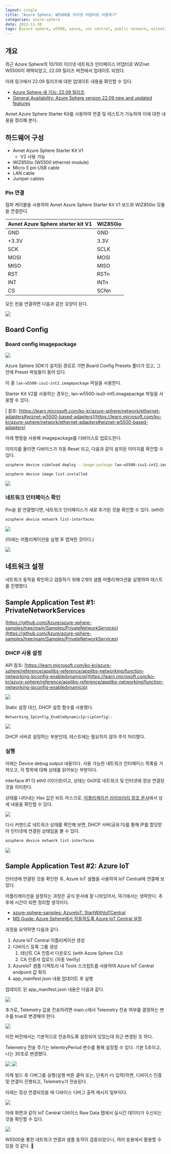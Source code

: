 ```yaml
---
layout: single
title: "Azure Sphere: W5500을 이더넷 어댑터로 사용하기"
categories: azure-sphere
date: 2022-11-30
tags: [azure sphere, w5500, azure, iot central, public network, wiznet]
---
```



## 개요

최근 Azure Sphere의 10/100 이더넷 네트워크 인터페이스 어댑터로 WIZnet W5500이 채택되었고, 22.09 릴리즈 버전에서 업데이트 되었다.

아래 링크에서 22.09 릴리즈에 대한 업데이트 내용을 확인할 수 있다.

- [Azure Sphere 새 기능: 22.09 릴리즈](https://learn.microsoft.com/ko-kr/azure-sphere/product-overview/whats-new#whats-new-in-the-2209-release)
- [General Availability: Azure Sphere version 22.09 new and updated features](https://techcommunity.microsoft.com/t5/internet-of-things-blog/general-availability-azure-sphere-version-22-09-new-and-updated/ba-p/3638460)


Avnet Azure Sphere Starter Kit를 사용하여 연결 및 테스트가 가능하여 이에 대한 내용을 정리해 본다.

## 하드웨어 구성

- Avnet Azure Sphere Starter Kit V1
    - V2 사용 가능
- WIZ850io (W5500 ethernet module)
- Micro 5 pin USB cable
- LAN cable
- Jumper cables

### Pin 연결

점퍼 케이블을 사용하여 Avnet Azure Sphere Starter Kit V1 보드와 WIZ850io 모듈을 연결한다.


| Avnet Azure Sphere starter kit V1 | WIZ850io |
| --------------------------------- | -------- |
| GND                               | GND      |
| +3.3V                             | 3.3V     |
| SCK                               | SCLK     |
| MOSI                              | MOSI     |
| MISO                              | MISO     |
| RST                               | RSTn     |
| INT                               | INTn     |
| CS                                | SCNn     |


모든 핀을 연결하면 다음과 같은 모양이 된다.

<img src="https://github.com/renakim/renakim.github.io/blob/master/files/azsphere/azsphere_starterkit-w5500.jpg?raw=true" />


## Board Config

### Board config imagepackage

<img src="https://github.com/renakim/renakim.github.io/blob/master/files/azsphere/azsphere-w5500-2.png?raw=true" />

Azure Sphere SDK가 설치된 경로로 가면 Board Config Presets 폴더가 있고, 그 안에 Preset 파일들이 들어 있다.

이 중 `lan-w5500-isu1-int2.imagepackage` 파일을 사용한다.

Starter Kit V2를 사용하는 경우는, lan-w5500-isu0-int5.imagepackge 파일을 사용할 수 있다.

| 참조: [https://learn.microsoft.com/ko-kr/azure-sphere/network/ethernet-adapters#wiznet-w5500-based-adapters](https://learn.microsoft.com/ko-kr/azure-sphere/network/ethernet-adapters#wiznet-w5500-based-adapters)

아래 명령을 사용해 imagepackage를 디바이스로 업로드한다.

이미지를 올리면 디바이스가 자동 Reset 되고, 다음과 같이 설치된 이미지를 확인할 수 있다.

```bash
azsphere device sideload deploy --image-package lan-w5500-isu1-int2.imagepackage

azsphere device image list-installed
```

<img src="https://github.com/renakim/renakim.github.io/blob/master/files/azsphere/azsphere-w5500-3.png?raw=true" />

### 네트워크 인터페이스 확인

Pin을 잘 연결했다면, 네트워크 인터페이스가 새로 추가된 것을 확인할 수 있다. (eth0)

```bash
azsphere device network list-interfaces
```


<img src="https://github.com/renakim/renakim.github.io/blob/master/files/azsphere/azsphere-w5500-4.png?raw=true" />

(아래는 어플리케이션을 실행 후 캡쳐한 것이다.)

<img src="https://github.com/renakim/renakim.github.io/blob/master/files/azsphere/azsphere-w5500-5.png?raw=true" />

## 네트워크 설정

네트워크 동작을 확인하고 검증하기 위해 2개의 샘플 어플리케이션을 실행하여 테스트를 진행했다.

## Sample Application Test #1: **PrivateNetworkServices**

[https://github.com/Azure/azure-sphere-samples/tree/main/Samples/PrivateNetworkServices](https://github.com/Azure/azure-sphere-samples/tree/main/Samples/PrivateNetworkServices)


### DHCP 사용 설정

API 참조: [https://learn.microsoft.com/ko-kr/azure-sphere/reference/applibs-reference/applibs-networking/function-networking-ipconfig-enabledynamicip](https://learn.microsoft.com/ko-kr/azure-sphere/reference/applibs-reference/applibs-networking/function-networking-ipconfig-enabledynamicip)

<img src="https://github.com/renakim/renakim.github.io/blob/master/files/azsphere/azsphere-w5500-7.png?raw=true" />

Static 설정 대신, DHCP 설정 함수를 사용했다.

```c
Networking_IpConfig_EnableDynamicIp(&ipConfig);
```

<img src="https://github.com/renakim/renakim.github.io/blob/master/files/azsphere/azsphere-w5500-8.png?raw=true" />

DHCP 서버로 설정하는 부분인데, 테스트에는 필요하지 않아 주석 처리했다.

### 실행

아래는 Device debug output 내용이다. 사용 가능한 네트워크 인터페이스 목록을 가져오고, 각 항목에 대해 상태를 읽어보는 부분이다.

interface #1 이 eth0 (이더넷)이고, 상태는 0x0f로 네트워크 및 인터넷에 정상 연결된 것을 의미한다.

상태를 나타내는 Hex 값은 비트 마스크로, [어플리케이션 라이브러리 참조 문서](https://learn.microsoft.com/ko-kr/azure-sphere/reference/applibs-reference/applibs-networking/enum-networking-interfaceconnectionstatus)에서 상세 내용을 확인할 수 있다.

<img src="https://github.com/renakim/renakim.github.io/blob/master/files/azsphere/azsphere-w5500-9.png?raw=true" />

다시 커맨드로 네트워크 상태를 확인해 보면, DHCP 서버(공유기)를 통해 IP를 할당받아 인터넷에 연결된 상태임을 볼 수 있다.

```c
azsphere device network list-interfaces
```

<img src="https://github.com/renakim/renakim.github.io/blob/master/files/azsphere/azsphere-w5500-10.png?raw=true" />

## Sample Application Test #2: Azure IoT

인터넷에 연결된 것을 확인한 후, Azure IoT 샘플을 사용하여 IoT Central에 연결해 보았다.

어플리케이션을 설정하는 과정은 공식 문서에 잘 나와있어서, 여기에서는 생략한다. 추후에 시간이 되면 정리할 생각이다.

- [azure-sphere-samples: AzureIoT: StartWithIoTCentral](https://github.com/renakim/azure-sphere-samples/blob/master/Samples/AzureIoT/READMEStartWithIoTCentral.md)
- [MS Guide: Azure Sphere에서 작동하도록 Azure IoT Central 설정](https://learn.microsoft.com/ko-kr/azure-sphere/app-development/setup-iot-central?tabs=cliv2beta)

과정을 요약하면 다음과 같다.

1. Azure IoT Central 어플리케이션 생성
2. 디바이스 등록 그룹 생성
    1. 테넌트 CA 인증서 다운로드 (with Azure Sphere CLI)
    2. CA 인증서 업로드 (자동 Verify)
3. AzureIoT 샘플 디렉토리 내 Tools 스크립트를 사용하여 Azure IoT Central endpoint 값 획득
4. app_manifest.json 내용 업데이트 후 실행

업데이트 된 app_manifest.json 내용은 다음과 같다.

<img src="https://github.com/renakim/renakim.github.io/blob/master/files/azsphere/azsphere-w5500-11.png?raw=true" />

추가로, Telemetry 값을 전송하려면 main.c에서 Telemetry 전송 여부를 결정하는 변수를 true로 변경해야 한다. 

<img src="https://github.com/renakim/renakim.github.io/blob/master/files/azsphere/azsphere-w5500-12.png?raw=true" />

이전 버전에서는 기본적으로 전송하도록 설정되어 있었는데 최근 변경된 듯 하다.

Telemetry 전송 주기는 telemtryPeriod 변수를 통해 설정할 수 있다. 기본 5초이고, 나는 30초로 변경했다.

<img src="https://github.com/renakim/renakim.github.io/blob/master/files/azsphere/azsphere-w5500-13.png?raw=true" />

<img src="https://github.com/renakim/renakim.github.io/blob/master/files/azsphere/azsphere-w5500-14.png?raw=true" />

이제 빌드 후 디버그를 실행(실행 버튼 클릭 또는, 단축키 `F5` 입력)하면, 디바이스 인증 및 연결이 진행되고, Telemetry가 전송된다.

아래는 정상 연결되었을 때 디바이스 디버그 출력 메시지 일부이다.

<img src="https://github.com/renakim/renakim.github.io/blob/master/files/azsphere/azsphere-w5500-15.png?raw=true" />

아래 화면과 같이 IoT Central 디바이스 Raw Data 탭에서 실시간 데이터가 수신되는 것을 확인할 수 있다.

<img src="https://github.com/renakim/renakim.github.io/blob/master/files/azsphere/azsphere-w5500-16.png?raw=true" />

W5500을 통한 네트워크 연결과 샘플 동작이 검증되었으니, 여러 응용에서 활용할 수 있을 것 같다. 🙂